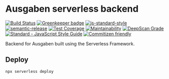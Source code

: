 # Ausgaben serverless backend

[![Build Status](https://travis-ci.org/ausgaben/serverless-backend.svg?branch=master)](https://travis-ci.org/ausgaben/serverless-backend)
[![Greenkeeper badge](https://badges.greenkeeper.io/ausgaben/serverless-backen.svg)](https://greenkeeper.io/) 
[![js-standard-style](https://img.shields.io/badge/code%20style-standard-brightgreen.svg)](http://standardjs.com/)
[![semantic-release](https://img.shields.io/badge/semver-semantic%20release-e10079.svg)](https://github.com/semantic-release/semantic-release)
[![Test Coverage](https://api.codeclimate.com/v1/badges/8bcf27d9bd42a23cdd1d/test_coverage)](https://codeclimate.com/github/ausgaben/serverless-backend/test_coverage)
[![Maintainability](https://api.codeclimate.com/v1/badges/8bcf27d9bd42a23cdd1d/maintainability)](https://codeclimate.com/github/ausgaben/serverless-backend/maintainability)
[![DeepScan Grade](https://deepscan.io/api/projects/1637/branches/6059/badge/grade.svg)](https://deepscan.io/dashboard/#view=project&pid=1637&bid=6059)
[![Standard - JavaScript Style Guide](https://img.shields.io/badge/code_style-standard-brightgreen.svg)](https://standardjs.com)
[![Commitizen friendly](https://img.shields.io/badge/commitizen-friendly-brightgreen.svg)](http://commitizen.github.io/cz-cli/)

Backend for Ausgaben built using the Serverless Framework.

## Deploy

    npx serverless deploy
